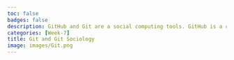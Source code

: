 ```yaml
---
toc: false
badges: false
description: GitHub and Git are a social computing tools. GitHub is a cloud-based Git repository hosting service. Git is underneath GitHub and it does the Job of managing files and versions in a series of snapshots. Git helps developer work together, by sharing Code. Additionally, GitHub has many tools that help in the sociology of managing software
categories: [Week-7]
title: Git and Git Sociology
image: images/Git.png
---
```


